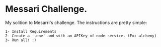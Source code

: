 # Messari Challenge.

My solition to Mesarri's challenge. The instructions are pretty simple:

    1- Install Requirements
    2- Create a '.env' and with an APIKey of node service. (Ex: alchemy) 
    3- Run all! :)

